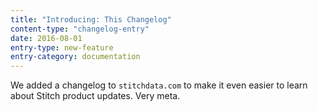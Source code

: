 ```yaml
---
title: "Introducing: This Changelog"
content-type: "changelog-entry"
date: 2016-08-01
entry-type: new-feature
entry-category: documentation
---
```


We added a changelog to `stitchdata.com` to make it even easier to learn about Stitch product updates. Very meta.